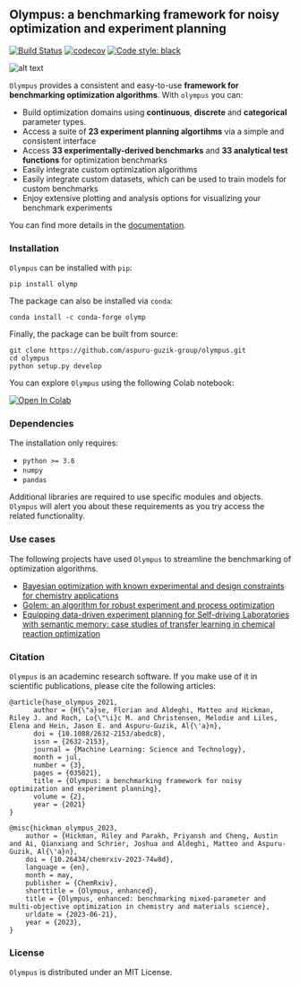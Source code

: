 ## Olympus: a benchmarking framework for noisy optimization and experiment planning
[![Build Status](https://travis-ci.com/FlorianHase/olympus.svg?token=bMWWqBdm3xytautMLsPK&branch=dev)](https://travis-ci.com/FlorianHase/olympus)
[![codecov](https://codecov.io/gh/FlorianHase/olympus/branch/flo/graph/badge.svg?token=FyvePgBDQ5)](https://codecov.io/gh/FlorianHase/olympus)
[![Code style: black](https://img.shields.io/badge/code%20style-black-000000.svg)](https://github.com/psf/black)


![alt text](https://github.com/aspuru-guzik-group/olympus/blob/dev/docs/source/_static/logo2b.png)


``Olympus`` provides a consistent and easy-to-use **framework for benchmarking optimization algorithms**. With ``olympus`` you can:
* Build optimization domains using **continuous**, **discrete** and **categorical** parameter types.
* Access a suite of **23 experiment planning algortihms** via a simple and consistent interface
* Access **33 experimentally-derived benchmarks** and **33 analytical test functions** for optimization benchmarks
* Easily integrate custom optimization algorithms
* Easily integrate custom datasets, which can be used to train models for custom benchmarks
* Enjoy extensive plotting and analysis options for visualizing your benchmark experiments

You can find more details in the [documentation](https://aspuru-guzik-group.github.io/olympus/).

###  Installation
``Olympus`` can be installed with ``pip``:

```
pip install olymp
```

The package can also be installed via ``conda``:

```
conda install -c conda-forge olymp
```

Finally, the package can be built from source:

``` 
git clone https://github.com/aspuru-guzik-group/olympus.git
cd olympus
python setup.py develop
```

You can explore ``Olympus`` using the following Colab notebook:

[![Open In Colab](https://colab.research.google.com/assets/colab-badge.svg)](https://colab.research.google.com/github/aspuru-guzik-group/olympus/blob/master/olympus_get_started.ipynb)

### Dependencies
The installation only requires:
* ``python >= 3.6``
* ``numpy``
* ``pandas``

Additional libraries are required to use specific modules and objects. ``Olympus`` will alert you about these requirements as you try access the related functionality.

### Use cases
The following projects have used ``Olympus`` to streamline the benchmarking of optimization algorithms.

* [Bayesian optimization with known experimental and design constraints for chemistry applications](https://pubs.rsc.org/en/content/articlelanding/2022/dd/d2dd00028h)
* [Golem: an algorithm for robust experiment and process optimization](https://pubs.rsc.org/en/content/articlelanding/2021/sc/d1sc01545a)
* [Equipping data-driven experiment planning for Self-driving Laboratories with semantic memory: case studies of transfer learning in chemical reaction optimization](https://chemrxiv.org/engage/chemrxiv/article-details/6276f20987d01f0f03dcbe10)




###  Citation
``Olympus`` is an academinc research software. If you make use of it in scientific publications, please cite the following articles:

```
@article{hase_olympus_2021,
      author = {H{\"a}se, Florian and Aldeghi, Matteo and Hickman, Riley J. and Roch, Lo{\"\i}c M. and Christensen, Melodie and Liles, Elena and Hein, Jason E. and Aspuru-Guzik, Al{\'a}n},
      doi = {10.1088/2632-2153/abedc8},
      issn = {2632-2153},
      journal = {Machine Learning: Science and Technology},
      month = jul,
      number = {3},
      pages = {035021},
      title = {Olympus: a benchmarking framework for noisy optimization and experiment planning},
      volume = {2},
      year = {2021}
}

@misc{hickman_olympus_2023,
	author = {Hickman, Riley and Parakh, Priyansh and Cheng, Austin and Ai, Qianxiang and Schrier, Joshua and Aldeghi, Matteo and Aspuru-Guzik, Al{\'a}n},
	doi = {10.26434/chemrxiv-2023-74w8d},
	language = {en},
	month = may,
	publisher = {ChemRxiv},
	shorttitle = {Olympus, enhanced},
	title = {Olympus, enhanced: benchmarking mixed-parameter and multi-objective optimization in chemistry and materials science},
	urldate = {2023-06-21},
	year = {2023},
}
```

###  License
``Olympus`` is distributed under an MIT License.

